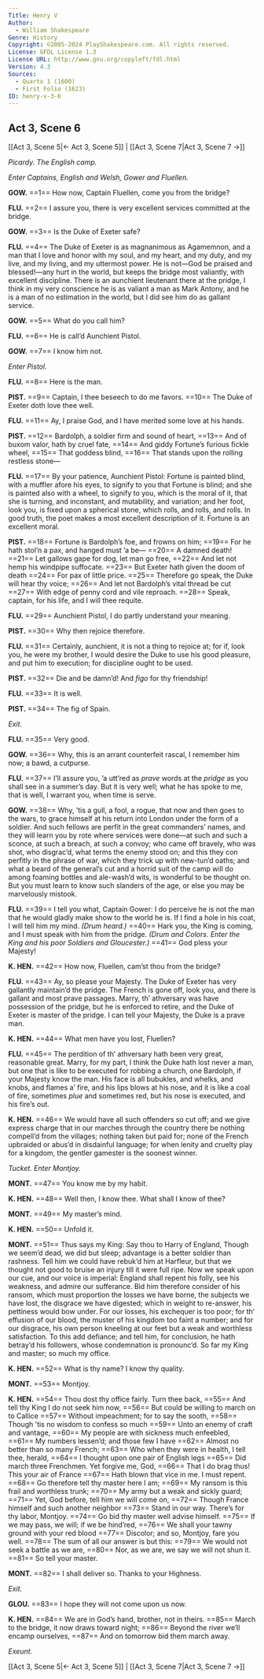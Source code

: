 ```yaml
---
Title: Henry V
Author: 
  - William Shakespeare
Genre: History
Copyright: ©2005-2024 PlayShakespeare.com. All rights reserved.
License: GFDL License 1.3
License URL: http://www.gnu.org/copyleft/fdl.html
Version: 4.3
Sources:
  - Quarto 1 (1600)
  - First Folio (1623)
ID: henry-v-3-6
---
```


## Act 3, Scene 6
[[Act 3, Scene 5|← Act 3, Scene 5]] | [[Act 3, Scene 7|Act 3, Scene 7 →]]

*Picardy. The English camp.*

*Enter Captains, English and Welsh, Gower and Fluellen.*

**GOW.**
==1== How now, Captain Fluellen, come you from the bridge?

**FLU.**
==2== I assure you, there is very excellent services committed at the bridge.

**GOW.**
==3== Is the Duke of Exeter safe?

**FLU.**
==4== The Duke of Exeter is as magnanimous as Agamemnon, and a man that I love and honor with my soul, and my heart, and my duty, and my live, and my living, and my uttermost power. He is not—God be praised and blessed!—any hurt in the world, but keeps the bridge most valiantly, with excellent discipline. There is an aunchient lieutenant there at the pridge, I think in my very conscience he is as valiant a man as Mark Antony, and he is a man of no estimation in the world, but I did see him do as gallant service.

**GOW.**
==5== What do you call him?

**FLU.**
==6== He is call’d Aunchient Pistol.

**GOW.**
==7== I know him not.

*Enter Pistol.*

**FLU.**
==8== Here is the man.

**PIST.**
==9== Captain, I thee beseech to do me favors.
==10== The Duke of Exeter doth love thee well.

**FLU.**
==11== Ay, I praise God, and I have merited some love at his hands.

**PIST.**
==12== Bardolph, a soldier firm and sound of heart,
==13== And of buxom valor, hath by cruel fate,
==14== And giddy Fortune’s furious fickle wheel,
==15== That goddess blind,
==16== That stands upon the rolling restless stone⁠—

**FLU.**
==17== By your patience, Aunchient Pistol: Fortune is painted blind, with a muffler afore his eyes, to signify to you that Fortune is blind; and she is painted also with a wheel, to signify to you, which is the moral of it, that she is turning, and inconstant, and mutability, and variation; and her foot, look you, is fixed upon a spherical stone, which rolls, and rolls, and rolls. In good truth, the poet makes a most excellent description of it. Fortune is an excellent moral.

**PIST.**
==18== Fortune is Bardolph’s foe, and frowns on him;
==19== For he hath stol’n a pax, and hanged must ’a be⁠—
==20== A damned death!
==21== Let gallows gape for dog, let man go free,
==22== And let not hemp his windpipe suffocate.
==23== But Exeter hath given the doom of death
==24== For pax of little price.
==25== Therefore go speak, the Duke will hear thy voice;
==26== And let not Bardolph’s vital thread be cut
==27== With edge of penny cord and vile reproach.
==28== Speak, captain, for his life, and I will thee requite.

**FLU.**
==29== Aunchient Pistol, I do partly understand your meaning.

**PIST.**
==30== Why then rejoice therefore.

**FLU.**
==31== Certainly, aunchient, it is not a thing to rejoice at; for if, look you, he were my brother, I would desire the Duke to use his good pleasure, and put him to execution; for discipline ought to be used.

**PIST.**
==32== Die and be damn’d! And *figo* for thy friendship!

**FLU.**
==33== It is well.

**PIST.**
==34== The fig of Spain.

*Exit.*

**FLU.**
==35== Very good.

**GOW.**
==36== Why, this is an arrant counterfeit rascal, I remember him now; a bawd, a cutpurse.

**FLU.**
==37== I’ll assure you, ’a utt’red as *prave* words at the *pridge* as you shall see in a summer’s day. But it is very well; what he has spoke to me, that is well, I warrant you, when time is serve.

**GOW.**
==38== Why, ’tis a gull, a fool, a rogue, that now and then goes to the wars, to grace himself at his return into London under the form of a soldier. And such fellows are perfit in the great commanders’ names, and they will learn you by rote where services were done—at such and such a sconce, at such a breach, at such a convoy; who came off bravely, who was shot, who disgrac’d, what terms the enemy stood on; and this they con perfitly in the phrase of war, which they trick up with new-tun’d oaths; and what a beard of the general’s cut and a horrid suit of the camp will do among foaming bottles and ale-wash’d wits, is wonderful to be thought on. But you must learn to know such slanders of the age, or else you may be marvelously mistook.

**FLU.**
==39== I tell you what, Captain Gower: I do perceive he is not the man that he would gladly make show to the world he is. If I find a hole in his coat, I will tell him my mind.
*(Drum heard.)*
==40== Hark you, the King is coming, and I must speak with him from the pridge.
*(Drum and Colors. Enter the King and his poor Soldiers and Gloucester.)*
==41== God pless your Majesty!

**K. HEN.**
==42== How now, Fluellen, cam’st thou from the bridge?

**FLU.**
==43== Ay, so please your Majesty. The Duke of Exeter has very gallantly maintain’d the pridge. The French is gone off, look you, and there is gallant and most prave passages. Marry, th’ athversary was have possession of the pridge, but he is enforced to retire, and the Duke of Exeter is master of the pridge. I can tell your Majesty, the Duke is a prave man.

**K. HEN.**
==44== What men have you lost, Fluellen?

**FLU.**
==45== The perdition of th’ athversary hath been very great, reasonable great. Marry, for my part, I think the Duke hath lost never a man, but one that is like to be executed for robbing a church, one Bardolph, if your Majesty know the man. His face is all bubukles, and whelks, and knobs, and flames a’ fire, and his lips blows at his nose, and it is like a coal of fire, sometimes *plue* and sometimes red, but his nose is executed, and his fire’s out.

**K. HEN.**
==46== We would have all such offenders so cut off; and we give express charge that in our marches through the country there be nothing compell’d from the villages; nothing taken but paid for; none of the French upbraided or abus’d in disdainful language; for when lenity and cruelty play for a kingdom, the gentler gamester is the soonest winner.

*Tucket. Enter Montjoy.*

**MONT.**
==47== You know me by my habit.

**K. HEN.**
==48== Well then, I know thee. What shall I know of thee?

**MONT.**
==49== My master’s mind.

**K. HEN.**
==50== Unfold it.

**MONT.**
==51== Thus says my King: Say thou to Harry of England, Though we seem’d dead, we did but sleep; advantage is a better soldier than rashness. Tell him we could have rebuk’d him at Harfleur, but that we thought not good to bruise an injury till it were full ripe. Now we speak upon our cue, and our voice is imperial: England shall repent his folly, see his weakness, and admire our sufferance. Bid him therefore consider of his ransom, which must proportion the losses we have borne, the subjects we have lost, the disgrace we have digested; which in weight to re-answer, his pettiness would bow under. For our losses, his exchequer is too poor; for th’ effusion of our blood, the muster of his kingdom too faint a number; and for our disgrace, his own person kneeling at our feet but a weak and worthless satisfaction. To this add defiance; and tell him, for conclusion, he hath betray’d his followers, whose condemnation is pronounc’d. So far my King and master; so much my office.

**K. HEN.**
==52== What is thy name? I know thy quality.

**MONT.**
==53== Montjoy.

**K. HEN.**
==54== Thou dost thy office fairly. Turn thee back,
==55== And tell thy King I do not seek him now,
==56== But could be willing to march on to Callice
==57== Without impeachment; for to say the sooth,
==58== Though ’tis no wisdom to confess so much
==59== Unto an enemy of craft and vantage,
==60== My people are with sickness much enfeebled,
==61== My numbers lessen’d; and those few I have
==62== Almost no better than so many French;
==63== Who when they were in health, I tell thee, herald,
==64== I thought upon one pair of English legs
==65== Did march three Frenchmen. Yet forgive me, God,
==66== That I do brag thus! This your air of France
==67== Hath blown that vice in me. I must repent.
==68== Go therefore tell thy master here I am;
==69== My ransom is this frail and worthless trunk;
==70== My army but a weak and sickly guard;
==71== Yet, God before, tell him we will come on,
==72== Though France himself and such another neighbor
==73== Stand in our way. There’s for thy labor, Montjoy.
==74== Go bid thy master well advise himself.
==75== If we may pass, we will; if we be hind’red,
==76== We shall your tawny ground with your red blood
==77== Discolor; and so, Montjoy, fare you well.
==78== The sum of all our answer is but this:
==79== We would not seek a battle as we are,
==80== Nor, as we are, we say we will not shun it.
==81== So tell your master.

**MONT.**
==82== I shall deliver so. Thanks to your Highness.

*Exit.*

**GLOU.**
==83== I hope they will not come upon us now.

**K. HEN.**
==84== We are in God’s hand, brother, not in theirs.
==85== March to the bridge, it now draws toward night;
==86== Beyond the river we’ll encamp ourselves,
==87== And on tomorrow bid them march away.

*Exeunt.*

[[Act 3, Scene 5|← Act 3, Scene 5]] | [[Act 3, Scene 7|Act 3, Scene 7 →]]